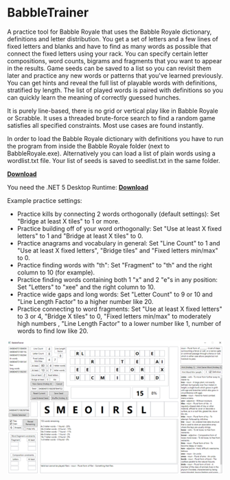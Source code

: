# BabbleTrainer
A practice tool for Babble Royale that uses the Babble Royale dictionary, definitions and letter distribution. You get a set of letters and a few lines of fixed letters and blanks and have to find as many words as possible that connect the fixed letters using your rack. You can specify certain letter compositions, word counts, bigrams and fragments that you want to appear in the results. Game seeds can be saved to a list so you can revisit them later and practice any new words or patterns that you've learned previously. You can get hints and reveal the full list of playable words with definitions, stratified by length. The list of played words is paired with definitions so you can quickly learn the meaning of correctly guessed hunches.

It is purely line-based, there is no grid or vertical play like in Babble Royale or Scrabble. It uses a threaded brute-force search to find a random game satisfies all specified constraints. Most use cases are found instantly.

In order to load the Babble Royale dictionary with definitions you have to run the program from inside the Babble Royale folder (next to BabbleRoyale.exe). Alternatively you can load a list of plain words using a wordlist.txt file. Your list of seeds is saved to seedlist.txt in the same folder.

**[Download](https://github.com/seodin/BabbleTrainer/releases/download/v1/BabbleTrainer.exe)**

You need the .NET 5 Desktop Runtime: **[Download](https://dotnet.microsoft.com/en-us/download/dotnet/5.0)**

Example practice settings:
- Practice kills by connecting 2 words orthogonally (default settings): Set "Bridge at least X tiles" to 1 or more.
- Practice building off of your word orthogonally: Set "Use at least X fixed letters" to 1 and "Bridge at least X tiles" to 0.
- Practice anagrams and vocabulary in general: Set "Line Count" to 1 and "Use at least X fixed letters", "Bridge tiles" and "Fixed letters min/max" to 0.
- Practice finding words with "th": Set "Fragment" to "th" and the right column to 10 (for example).
- Practice finding words containing both 1 "x" and 2 "e"s in any position: Set "Letters" to "xee" and the right column to 10.
- Practice wide gaps and long words: Set "Letter Count" to 9 or 10 and "Line Length Factor" to a higher number like 20.
- Practice connecting to word fragments: Set "Use at least X fixed letters" to 3 or 4, "Bridge X tiles" to 0, "Fixed letters min/max" to moderately high numbers , "Line Length Factor" to a lower number like 1, number of words to find low like 20.

![Screenshot](/screenshot.png)
